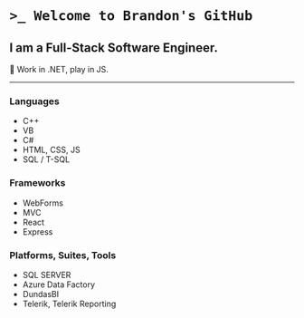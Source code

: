 # `>_ Welcome to Brandon's GitHub`

##   I am a Full-Stack Software Engineer. 

🌱 Work in .NET, play in JS.

---


### Languages
- C++
- VB
- C#
- HTML, CSS, JS 
- SQL / T-SQL

### Frameworks
- WebForms
- MVC
- React
- Express

### Platforms, Suites, Tools 
- SQL SERVER
- Azure Data Factory
- DundasBI
- Telerik, Telerik Reporting



